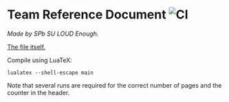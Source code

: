 # Team Reference Document ![CI](https://github.com/nikgaevoy/TRD/workflows/CI/badge.svg?event=push)

_Made by SPb SU LOUD Enough._

[The file itself.](main.pdf)

Compile using LuaTeX:

	lualatex --shell-escape main

Note that several runs are required for the correct number of pages and the counter in the header.
